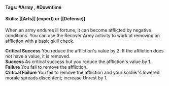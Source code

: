 #### Tags: #Army , #Downtime 

#### Skills: [[Arts]] (expert) or [[Defense]] 

When an army endures ill fortune, it can become afflicted by negative conditions. You can use the Recover Army activity to work at removing an affliction with a basic skill check.

**Critical Success** You reduce the affliction's value by 2. If the affliction does not have a value, it is removed.  
**Success** As critical success but you reduce the affliction's value by 1.
**Failure** You fail to remove the affliction.  
**Critical Failure** You fail to remove the affliction and your soldier's lowered morale spreads discontent; increase Unrest by 1. 
